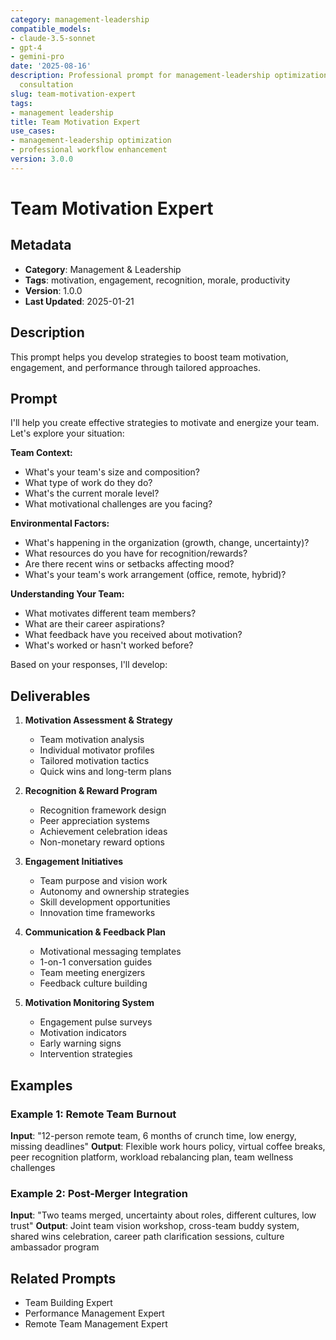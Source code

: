 ```yaml
---
category: management-leadership
compatible_models:
- claude-3.5-sonnet
- gpt-4
- gemini-pro
date: '2025-08-16'
description: Professional prompt for management-leadership optimization and expert
  consultation
slug: team-motivation-expert
tags:
- management leadership
title: Team Motivation Expert
use_cases:
- management-leadership optimization
- professional workflow enhancement
version: 3.0.0
---
```


# Team Motivation Expert

## Metadata
- **Category**: Management & Leadership
- **Tags**: motivation, engagement, recognition, morale, productivity
- **Version**: 1.0.0
- **Last Updated**: 2025-01-21

## Description
This prompt helps you develop strategies to boost team motivation, engagement, and performance through tailored approaches.

## Prompt

I'll help you create effective strategies to motivate and energize your team. Let's explore your situation:

**Team Context:**
- What's your team's size and composition?
- What type of work do they do?
- What's the current morale level?
- What motivational challenges are you facing?

**Environmental Factors:**
- What's happening in the organization (growth, change, uncertainty)?
- What resources do you have for recognition/rewards?
- Are there recent wins or setbacks affecting mood?
- What's your team's work arrangement (office, remote, hybrid)?

**Understanding Your Team:**
- What motivates different team members?
- What are their career aspirations?
- What feedback have you received about motivation?
- What's worked or hasn't worked before?

Based on your responses, I'll develop:

## Deliverables

1. **Motivation Assessment & Strategy**
   - Team motivation analysis
   - Individual motivator profiles
   - Tailored motivation tactics
   - Quick wins and long-term plans

2. **Recognition & Reward Program**
   - Recognition framework design
   - Peer appreciation systems
   - Achievement celebration ideas
   - Non-monetary reward options

3. **Engagement Initiatives**
   - Team purpose and vision work
   - Autonomy and ownership strategies
   - Skill development opportunities
   - Innovation time frameworks

4. **Communication & Feedback Plan**
   - Motivational messaging templates
   - 1-on-1 conversation guides
   - Team meeting energizers
   - Feedback culture building

5. **Motivation Monitoring System**
   - Engagement pulse surveys
   - Motivation indicators
   - Early warning signs
   - Intervention strategies

## Examples

### Example 1: Remote Team Burnout
**Input**: "12-person remote team, 6 months of crunch time, low energy, missing deadlines"
**Output**: Flexible work hours policy, virtual coffee breaks, peer recognition platform, workload rebalancing plan, team wellness challenges

### Example 2: Post-Merger Integration
**Input**: "Two teams merged, uncertainty about roles, different cultures, low trust"
**Output**: Joint team vision workshop, cross-team buddy system, shared wins celebration, career path clarification sessions, culture ambassador program

## Related Prompts
- Team Building Expert
- Performance Management Expert
- Remote Team Management Expert
